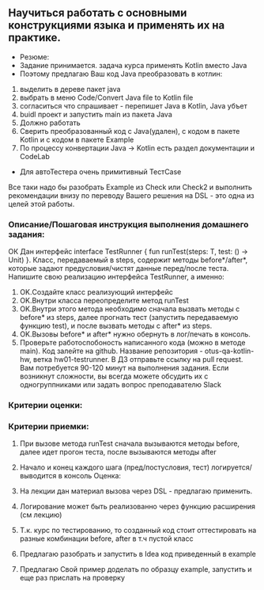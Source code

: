 ## Научиться работать с основными конструкциями языка и применять их на практике.
* Резюме:
* Задание принимается.
задача курса применять Kotlin вместо Java
* Поэтому предлагаю Ваш код Java преобразовать в котлин: 
1. выделить в дереве пакет java
2. выбрать в меню Code/Convert Java file to Kotlin file
3. согласиться что спрашивает - перепишет Java в Kotlin, Java убъет
4. buidl проект и запустить main из пакета Java
5. Должно работать
6. Сверить преобразованный код с Java(удален), с кодом в пакете Kotlin и с кодом в пакете Example
7. По процессу конвертации Java ->  Kotlin есть раздел документации и CodeLab

* Для автоТестера очень примитивный ТестCase

Все таки надо бы разобрать Example из Check или Check2 и выполнить рекомендации внизу
по переводу Вашего решения на DSL - это одна из целей этой работы.

### Описание/Пошаговая инструкция выполнения домашнего задания:
ОК Дан интерфейс interface TestRunner { fun  runTest(steps: T, test: () -> Unit) }. Класс, передаваемый в steps,
содержит методы before*/after*, которые задают предусловия/чистят данные перед/после теста.
Напишите свою реализацию интерфейса TestRunner, а именно:

1. OK.Создайте класс реализующий интерфейс
2. OK.Внутри класса переопределите метод runTest
3. OK.Внутри этого метода необходимо сначала вызвать методы с before* из steps,
   далее прогнать тест (запустить передаваемую функцию test), и после вызвать методы с after* из steps.
4. OK.Вызовы before* и after* нужно обернуть в лог/печать в консоль.
5. Проверьте работоспобоность написанного кода (можно в методе main).
   Код залейте на github. Название репозитория - otus-qa-kotlin-hw, ветка hw01-testrunner.
   В ДЗ отправьте ссылку на pull request.
   Вам потребуется 90-120 минут на выполнения задания.
   Если возникнут сложности, вы всегда можете обсудить их с одногруппниками или задать вопрос преподавателю Slack

### Критерии оценки:
### Критерии приемки:

1. При вызове метода runTest сначала вызываются методы before, далее идет прогон теста, после вызываются методы after
2. Начало и конец каждого шага (пред/постусловия, тест) логируется/выводится в консоль
Оценка:

3. На лекции дан материал вызова через DSL - предлагаю применить.
4. Логирование может быть реализованно через функцию расширения (см лекцию)
5. Т.к. курс по тестированию, то созданный код стоит оттестировать на разные комбинации before, after в т.ч пустой класс
6. Предлагаю разобрать и запустить в Idea код приведенный в example
7. Предлагаю Свой пример доделать по образцу example, запустить и еще раз прислать на проверку

